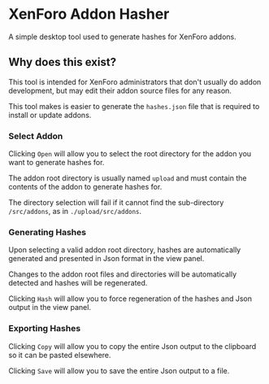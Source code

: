 # XenForo Addon Hasher

A simple desktop tool used to generate hashes for XenForo addons.


## Why does this exist?

This tool is intended for XenForo administrators that don't usually do addon development, but may edit their addon source files for any reason.

This tool makes is easier to generate the `hashes.json` file that is required to install or update addons.


### Select Addon

Clicking `Open` will allow you to select the root directory for the addon you want to generate hashes for.

The addon root directory is usually named `upload` and must contain the contents of the addon to generate hashes for.

The directory selection will fail if it cannot find the sub-directory `/src/addons`, as in `./upload/src/addons`.


### Generating Hashes

Upon selecting a valid addon root directory, hashes are automatically generated and presented in Json format in the view panel.

Changes to the addon root files and directories will be automatically detected and hashes will be regenerated.

Clicking `Hash` will allow you to force regeneration of the hashes and Json output in the view panel.


### Exporting Hashes

Clicking `Copy` will allow you to copy the entire Json output to the clipboard so it can be pasted elsewhere.

Clicking `Save` will allow you to save the entire Json output to a file.

